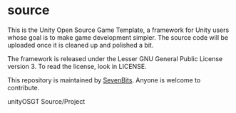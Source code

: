 source
======

This is the Unity Open Source Game Template, a framework for Unity users whose goal is to make game development simpler. The source code will be uploaded once it is cleaned up and polished a bit.

The framework is released under the Lesser GNU General Public License version 3. To read the license, look in LICENSE.

This repository is maintained by [SevenBits](https://github.com/SevenBits). Anyone is welcome to contribute.

unityOSGT Source/Project

